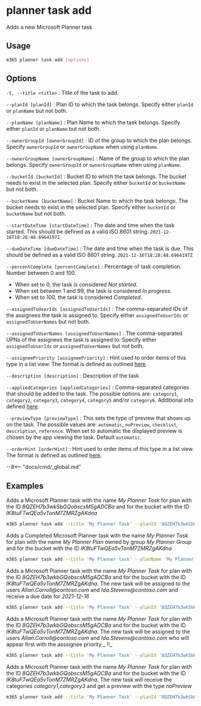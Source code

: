 # planner task add

Adds a new Microsoft Planner task

## Usage

```sh
m365 planner task add [options]
```

## Options

`-t, --title <title>`
: Title of the task to add.

`--planId [planId]`
: Plan ID to which the task belongs. Specify either `planId` or `planName` but not both.

`--planName [planName]`
: Plan Name to which the task belongs. Specify either `planId` or `planName` but not both.

`--ownerGroupId [ownerGroupId]`
: ID of the group to which the plan belongs. Specify `ownerGroupId` or `ownerGroupName` when using `planName`.

`--ownerGroupName [ownerGroupName]`
: Name of the group to which the plan belongs. Specify `ownerGroupId` or `ownerGroupName` when using `planName`.

`--bucketId [bucketId]`
: Bucket ID to which the task belongs. The bucket needs to exist in the selected plan. Specify either `bucketId` or `bucketName` but not both.

`--bucketName [bucketName]`
: Bucket Name to which the task belongs. The bucket needs to exist in the selected plan. Specify either `bucketId` or `bucketName` but not both.

`--startDateTime [startDateTime]`
: The date and time when the task started. This should be defined as a valid ISO 8601 string. `2021-12-16T18:28:48.6964197Z`

`--dueDateTime [dueDateTime]`
: The date and time when the task is due. This should be defined as a valid ISO 8601 string. `2021-12-16T18:28:48.6964197Z`

`--percentComplete [percentComplete]`
: Percentage of task completion. Number between 0 and 100.
  - When set to 0, the task is considered _Not started_. 
  - When set between 1 and 99, the task is considered _In progress_.
  - When set to 100, the task is considered _Completed_.

`--assignedToUserIds [assignedToUserIds]`
: The comma-separated IDs of the assignees the task is assigned to. Specify either `assignedToUserIds` or `assignedToUserNames` but not both.

`--assignedToUserNames [assignedToUserNames]`
: The comma-separated UPNs of the assignees the task is assigned to. Specify either `assignedToUserIds` or `assignedToUserNames` but not both.

`--assigneePriority [assigneePriority]`
: Hint used to order items of this type in a list view. The format is defined as outlined [here](https://docs.microsoft.com/graph/api/resources/planner-order-hint-format?view=graph-rest-1.0).

`--description [description]`
: Description of the task

`--appliedCategories [appliedCategories]`
: Comma-separated categories that should be added to the task. The possible options are: `category1`, `category2`, `category3`, `category4`, `category5` and/or `category6`. Additional info defined [here](https://docs.microsoft.com/graph/api/resources/plannerappliedcategories?view=graph-rest-1.0).

`--previewType [previewType]`
: This sets the type of preview that shows up on the task. The possible values are: `automatic`, `noPreview`, `checklist`, `description`, `reference`. When set to automatic the displayed preview is chosen by the app viewing the task. Default `automatic`.

`--orderHint [orderHint]`
: Hint used to order items of this type in a list view. The format is defined as outlined [here](https://docs.microsoft.com/graph/api/resources/planner-order-hint-format?view=graph-rest-1.0).

--8<-- "docs/cmd/_global.md"

## Examples

Adds a Microsoft Planner task with the name _My Planner Task_ for plan with the ID _8QZEH7b3wkSbGQobscsM5gADCBa_ and for the bucket with the ID _IK8tuFTwQEa5vTonM7ZMRZgAKdna_

```sh
m365 planner task add --title 'My Planner Task' --planId '8QZEH7b3wkSbGQobscsM5gADCBa' --bucketId 'IK8tuFTwQEa5vTonM7ZMRZgAKdna'
```

Adds a Completed Microsoft Planner task with the name _My Planner Task_ for plan with the name _My Planner Plan_ owned by group _My Planner Group_ and for the bucket with the ID _IK8tuFTwQEa5vTonM7ZMRZgAKdna_

```sh
m365 planner task add --title 'My Planner task' --planName 'My Planner Plan' --ownerGroupName 'My Planner Group' --bucketId 'IK8tuFTwQEa5vTonM7ZMRZgAKdna' --percentComplete 100
```

Adds a Microsoft Planner task with the name _My Planner Task_ for plan with the ID _8QZEH7b3wkbGQobscsM5gADCBa_ and for the bucket with the ID _IK8tuFTwQEa5vTonM7ZMRZgAKdna_. The new task will be assigned to the users _Allan.Carroll@contoso.com_ and _Ida.Stevens@contoso.com_ and receive a due date for _2021-12-16_

```sh
m365 planner task add --title 'My Planner Task' --planId '8QZEH7b3wkSbGQobscsM5gADCBa' --bucketId 'IK8tuFTwQEa5vTonM7ZMRZgAKdna' --assignedToUserNames 'Allan.Carroll@contoso.com,Ida.Stevens@contoso.com' --dueDateTime '2021-12-16'
```

Adds a Microsoft Planner task with the name _My Planner Task_ for plan with the ID _8QZEH7b3wkbGQobscsM5gADCBa_ and for the bucket with the ID _IK8tuFTwQEa5vTonM7ZMRZgAKdna_. The new task will be assigned to the users _Allan.Carroll@contoso.com_ and _Ida.Stevens@contoso.com_ who will appear first with the asssignee priority _ !!_ 

```sh
m365 planner task add --title 'My Planner Task' --planId '8QZEH7b3wkSbGQobscsM5gADCBa' --bucketId 'IK8tuFTwQEa5vTonM7ZMRZgAKdna' --assignedToUserNames 'Allan.Carroll@contoso.com,Ida.Stevens@contoso.com' --asssigneePriority ' !!'
```

Adds a Microsoft Planner task with the name _My Planner Task_ for plan with the ID _8QZEH7b3wkbGQobscsM5gADCBa_ and for the bucket with the ID _IK8tuFTwQEa5vTonM7ZMRZgAKdna_. The new task will receive the categories _category1,category3_ and get a preview with the type _noPreview_

```sh
m365 planner task add --title 'My Planner Task' --planId '8QZEH7b3wkSbGQobscsM5gADCBa' --bucketId 'IK8tuFTwQEa5vTonM7ZMRZgAKdna' --appliedCategories 'category1,category3' --previewType 'noPreview'
```

